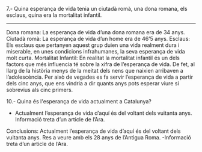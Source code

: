 7.- Quina esperança de vida tenia un ciutadà romà, una dona romana, els esclaus, quina era la mortalitat infantil.


***


Dona romana: La esperança de vida d’una dona romana era de 34 anys.
Ciutadà romà: La esperança de vida d’un home era de 46’5 anys.
Esclaus: Els esclaus que pertanyen aquest grup duien una vida realment dura i miserable, en unes condicions infrahumanes, la seva esperança de vida molt curta.
Mortalitat Infantil: En realitat la mortalitat infantil és un dels factors que més influencia té sobre la xifra de l’esperança de vida. De fet, al llarg de la història menys de la meitat dels nens que naixien arribaven a l’adolescència. Per això de vegades es fa servir l’esperança de vida a partir dels cinc anys, que ens vindria a dir quants anys pots esperar viure si sobrevius als cinc primers.

10.- Quina és l'esperança de vida actualment a Catalunya?
-  Actualment l’esperança de vida d’aquí és del voltant dels vuitanta anys. 
Informació treta d’un article de l’Ara.

Conclusions:
Actualment l’esperança de vida d’aquí és del voltant dels vuitanta anys.
 Res a veure amb els 28 anys de l’Antigua Roma.
-Informació treta d’un article de l’Ara.

